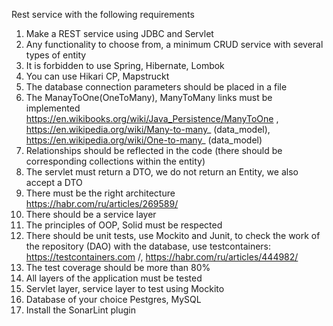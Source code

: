Rest service with the following requirements
1) Make a REST service using JDBC and Servlet
2) Any functionality to choose from, a minimum CRUD service with several types of entity
3) It is forbidden to use Spring, Hibernate, Lombok
4) You can use Hikari CP, Mapstruckt
5) The database connection parameters should be placed in a file
6) The ManayToOne(OneToMany), ManyToMany links must be implemented https://en.wikibooks.org/wiki/Java_Persistence/ManyToOne , https://en.wikipedia.org/wiki/Many-to-many_ (data_model), https://en.wikipedia.org/wiki/One-to-many_ (data_model)
7) Relationships should be reflected in the code (there should be corresponding collections within the entity)
8) The servlet must return a DTO, we do not return an Entity, we also accept a DTO
9) There must be the right architecture https://habr.com/ru/articles/269589/
10) There should be a service layer
11) The principles of OOP, Solid must be respected
12) There should be unit tests, use Mockito and Junit, to check the work of the repository (DAO) with the database, use testcontainers: https://testcontainers.com /, https://habr.com/ru/articles/444982/
13) The test coverage should be more than 80%
14) All layers of the application must be tested
15) Servlet layer, service layer to test using Mockito
16) Database of your choice Pestgres, MySQL
17) Install the SonarLint plugin
